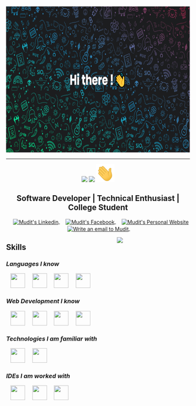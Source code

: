 <!--
**muditgarg48/muditgarg48** is a ✨ _special_ ✨ repository because its `README.md` (this file) appears on your GitHub profile.
Here are some ideas to get you started:
- 🔭 I’m currently working on ...
- 🌱 I’m currently learning ...
- 👯 I’m looking to collaborate on ...
- 🤔 I’m looking for help with ...
- 💬 Ask me about ...
- 📫 How to reach me: ...
- 😄 Pronouns: ...
- ⚡ Fun fact: ...
-->


<!--                                          Banner                          -->
<p align="center">
  <a href="https://muditgarg48.github.io">
    <img src="banner.png" height="400" alt="Let's go to my website"/>
  </a>
</p>

<hr>


<!--                                      Welcome message                     -->
<p align="center">
  <img src="https://img.icons8.com/color/2x/developer--v2.gif" width="50px" />
  <img src="https://readme-typing-svg.herokuapp.com?font=Comfortaa&size=40&color=2775F7&center=true&vCenter=true&height=50&lines=Hello+there+!;This+is+Mudit+Garg;Have+you+met+me+%3F">
  <img src="https://raw.githubusercontent.com/ABSphreak/ABSphreak/master/gifs/Hi.gif" width="50px">
</p>


<!--                                          Titles                          -->
<h2 align="center">Software Developer | Technical Enthusiast | College Student</h2>


<!--                                        Social Media                      -->
<p align="center">
  &nbsp;
  &nbsp;
  <a href="https://www.linkedin.com/in/mudit-garg-634595199/" target="blank">
    <img align="center" src="https://img.icons8.com/color/2x/linkedin-circled--v3.gif" alt="Mudit's Linkedin" height="50" width="50" />
  </a>
  &nbsp;
  &nbsp;
  <a href="https://www.facebook.com/mudit137" target="blank">
    <img align="center" src="https://img.icons8.com/color/2x/facebook-circled--v2.gif" alt="Mudit's Facebook" height="50" width="50" />
  </a>
  &nbsp;
  &nbsp;
  <a href="https://muditgarg48.github.io" target="blank">
    <img align="center" src="https://img.icons8.com/color/2x/internet--v2.gif" alt="Mudit's Personal Website" height="50" width="50" />
  </a>
  &nbsp;
  &nbsp;
  <a href = "mailto: gargmu@tcd.ie">
    <img align="center" src="https://img.icons8.com/color/2x/gmail--v2.gif" alt="Write an email to Mudit" height="50" width="50" />
  </a>
  &nbsp;
  &nbsp;
</p>


<!--                                     Skills section                        -->

<img align="right" src="https://monophy.com/media/QYSag6x86oZhG2KcFQ/monophy.gif" width="200px">
<h2>Skills</h2>

  <h3 align="left"><i>Languages I know</i></h3>
  <p align="left">
    &nbsp;&nbsp;
    <img src="https://img.icons8.com/color/2x/java-coffee-cup-logo--v2.gif" height="40" width="40" />
    &nbsp;
    &nbsp;
    <img src="https://img.icons8.com/color/2x/c-plus-plus-logo.png" height="40" width="40" />
    &nbsp;
    &nbsp;
    <img src="https://img.icons8.com/color/2x/python--v2.gif" height="40" width="40" />
    &nbsp;
    &nbsp;
    <img src="https://img.icons8.com/color/2x/dart.png" height="40" width="40" />
    &nbsp;&nbsp;
  </p>
  
  <h3 align="left"><i>Web Development I know</i></h3>
  <p align="left">  
    &nbsp;&nbsp;
    <img src="https://img.icons8.com/color/2x/html-5--v2.png" height="40" width="40" />
    &nbsp;
    &nbsp;
    <img src="https://img.icons8.com/color/2x/css3.png" height="40" width="40" />
    &nbsp;
    &nbsp;
    <img src="https://img.icons8.com/color/2x/javascript--v2.gif" height="40" width="40" />
    &nbsp;
    &nbsp;
    <img src="https://img.icons8.com/color/2x/bootstrap.png" height="40" width="40" />
    &nbsp;&nbsp;
  </p>
  
  <h3 align="left"><i>Technologies I am familiar with</i></h3>
  <p align="left"> 
    &nbsp;&nbsp;
    <img src="https://img.icons8.com/color/2x/flutter.png" height="40" width="40" />
    &nbsp;
    &nbsp;
    <img src="https://img.icons8.com/color/2x/git.png" height="40" width="40" />
    &nbsp;&nbsp;
  </p>
  
  <h3 align="left"><i>IDEs I am worked with</i></h3>
  <p align="left">
    &nbsp;&nbsp;
    <img src="https://img.icons8.com/color/2x/visual-studio-code-2019.png" height="40" width="40" />
    &nbsp;
    &nbsp;
    <img src="https://img.icons8.com/color/2x/sublime-text.png" height="40" width="40" />
    &nbsp;
    &nbsp;
    <img src="https://img.icons8.com/color/2x/jetbrains.png" height="40" width="40" />
    &nbsp;&nbsp;
  </p>
